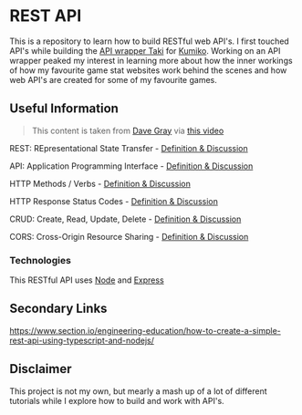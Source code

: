 # REST API

This is a repository to learn how to build RESTful web API's. I first touched API's while building the [API wrapper Taki](https://github.com/AKR0SS/Taki-MAL-API-Wrapper) for [Kumiko](https://github.com/akr0ss/kumiko-discord-bot). Working on an API wrapper peaked my interest in learning more about how the inner workings of how my favourite game stat websites work behind the scenes and how web API's are created for some of my favourite games.

## Useful Information

> This content is taken from [Dave Gray](https://www.youtube.com/@DaveGrayTeachesCode) via [this video](https://www.youtube.com/watch?v=bC5KVrX-AlA)

REST: REpresentational State Transfer - [Definition & Discussion](https://www.codecademy.com/articles/what-is-rest)

API: Application Programming Interface - [Definition & Discussion](https://www.freecodecamp.org/news/what-is-an-api-in-english-please-b880a3214a82/)

HTTP Methods / Verbs - [Definition & Discussion](https://developer.mozilla.org/en-US/docs/Web/HTTP/Methods)

HTTP Response Status Codes - [Definition & Discussion](https://developer.mozilla.org/en-US/docs/Web/HTTP/Status)

CRUD: Create, Read, Update, Delete - [Definition & Discussion](https://www.codecademy.com/articles/what-is-crud)

CORS: Cross-Origin Resource Sharing - [Definition & Discussion](https://developer.mozilla.org/en-US/docs/Web/HTTP/CORS)

### Technologies

This RESTful API uses [Node](https://nodejs.org/en/about/) and [Express](https://expressjs.com/)

## Secondary Links

https://www.section.io/engineering-education/how-to-create-a-simple-rest-api-using-typescript-and-nodejs/

## Disclaimer

This project is not my own, but mearly a mash up of a lot of different tutorials while I explore how to build and work with API's.
